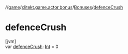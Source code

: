 //[game](../../../index.md)/[xlitekt.game.actor.bonus](../index.md)/[Bonuses](index.md)/[defenceCrush](defence-crush.md)

# defenceCrush

[jvm]\
var [defenceCrush](defence-crush.md): [Int](https://kotlinlang.org/api/latest/jvm/stdlib/kotlin/-int/index.html) = 0
